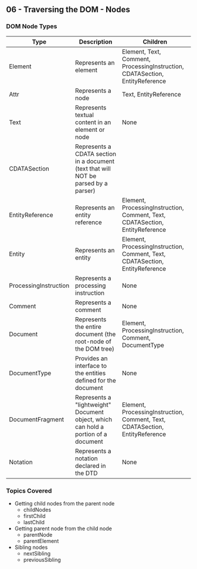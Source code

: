 ## 06 - Traversing the DOM - Nodes

### DOM Node Types

| Type                  | Description                                                                         | Children                                                                     |
| --------------------- | ----------------------------------------------------------------------------------- | ---------------------------------------------------------------------------- |
| Element               | Represents an element                                                               | Element, Text, Comment, ProcessingInstruction, CDATASection, EntityReference |
| Attr                  | Represents a node                                                                   | Text, EntityReference                                                        |
| Text                  | Represents textual content in an element or node                                    | None                                                                         |
| CDATASection          | Represents a CDATA section in a document (text that will NOT be parsed by a parser) |                                                                              |
| EntityReference       | Represents an entity reference                                                      | Element, ProcessingInstruction, Comment, Text, CDATASection, EntityReference |
| Entity                | Represents an entity                                                                | Element, ProcessingInstruction, Comment, Text, CDATASection, EntityReference |
| ProcessingInstruction | Represents a processing instruction                                                 | None                                                                         |
| Comment               | Represents a comment                                                                | None                                                                         |
| Document              | Represents the entire document (the root-node of the DOM tree)                      | Element, ProcessingInstruction, Comment, DocumentType                        |
| DocumentType          | Provides an interface to the entities defined for the document                      | None                                                                         |
| DocumentFragment      | Represents a "lightweight" Document object, which can hold a portion of a document  | Element, ProcessingInstruction, Comment, Text, CDATASection, EntityReference |
| Notation              | Represents a notation declared in the DTD                                           | None                                                                         |

### Topics Covered

- Getting child nodes from the parent node
  - childNodes
  - firstChild
  - lastChild
- Getting parent node from the child node
  - parentNode
  - parentElement
- Sibling nodes
  - nextSibling
  - previousSibling
